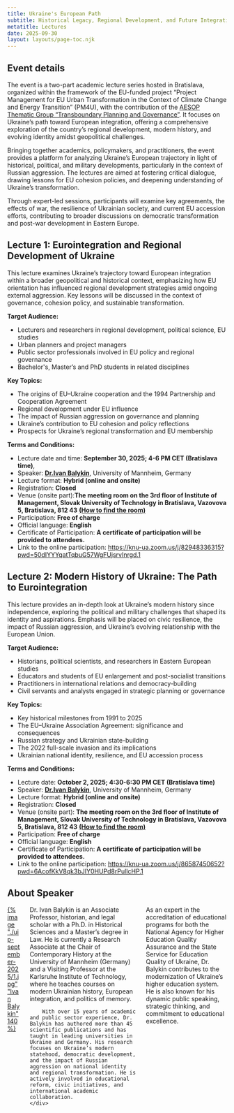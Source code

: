 ```yaml
---
title: Ukraine's European Path
subtitle: Historical Legacy, Regional Development, and Future Integration
metatitle: Lectures
date: 2025-09-30
layout: layouts/page-toc.njk
---
```


<h2 class="subtitle" id="details">Event details</h2>

The event is a two-part academic lecture series hosted in Bratislava, organized within the framework of the EU-funded project “Project Management for EU Urban Transformation in the Context of Climate Change and Energy Transition” (PM4U), with the contribution of the  <a href="https://aesop-planning.eu/thematic-groups/transboundary-planning-and-governance" target="_blank">AESOP Thematic Group “Transboundary Planning and Governance”</a>. It focuses on Ukraine’s path toward European integration, offering a comprehensive exploration of the country’s regional development, modern history, and evolving identity amidst geopolitical challenges.

Bringing together academics, policymakers, and practitioners, the event provides a platform for analyzing Ukraine’s European trajectory in light of historical, political, and military developments, particularly in the context of Russian aggression. The lectures are aimed at fostering critical dialogue, drawing lessons for EU cohesion policies, and deepening understanding of Ukraine’s transformation.

Through expert-led sessions, participants will examine key agreements, the effects of war, the resilience of Ukrainian society, and current EU accession efforts, contributing to broader discussions on democratic transformation and post-war development in Eastern Europe.

<h2 class="subtitle"id="prg-committee">Lecture 1: Eurointegration and Regional Development of Ukraine </h2>

This lecture examines Ukraine’s trajectory toward European integration within a broader geopolitical and historical context, emphasizing how EU orientation has influenced regional development strategies amid ongoing external aggression. Key lessons will be discussed in the context of governance, cohesion policy, and sustainable transformation.

**Target Audience:**
-	Lecturers and researchers in regional development, political science, EU studies
-	Urban planners and project managers
-	Public sector professionals involved in EU policy and regional governance
-	Bachelor's, Master’s and PhD students in related disciplines

**Key Topics:**
-	The origins of EU–Ukraine cooperation and the 1994 Partnership and Cooperation Agreement
-	Regional development under EU influence
-	The impact of Russian aggression on governance and planning
-	Ukraine’s contribution to EU cohesion and policy reflections
-	Prospects for Ukraine’s regional transformation and EU membership

**Terms and Conditions:**
- Lecture date and time: **September 30, 2025; 4-6 PM CET (Bratislava time)**, 
- Speaker: <a href="https://www.phil.uni-mannheim.de/zeitgeschichte/team/ivan-balykin/" target="_blank"> **Dr.Ivan Balykin**</a>, University of Mannheim, Germany 
- Lecture format: **Hybrid (online and onsite)**
- Registration: **Closed**
- Venue (onsite part):**The meeting room on the 3rd floor of Institute of Management, Slovak University of Technology in Bratislava, Vazovova 5, Bratislava, 812 43** <a href="https://youtube.com/shorts/H0dVP21D680?feature=share" target="_blank">**(How to find the room)**</a>
- Participation: **Free of charge**
- Official language: **English**
- Certificate of Participation: **A certificate of participation will be provided to attendees.**
- Link to the online participation: <a href="https://knu-ua.zoom.us/j/82948336315?pwd=50dIYYYqatTqbuG57WgFUjsrvInrgd.1" target="_blank">https://knu-ua.zoom.us/j/82948336315?pwd=50dIYYYqatTqbuG57WgFUjsrvInrgd.1</a>



<h2 class="subtitle"id="prg-committee">Lecture 2: Modern History of Ukraine: The Path to Eurointegration</h2>

This lecture provides an in-depth look at Ukraine’s modern history since independence, exploring the political and military challenges that shaped its identity and aspirations. Emphasis will be placed on civic resilience, the impact of Russian aggression, and Ukraine’s evolving relationship with the European Union.

**Target Audience:**
- Historians, political scientists, and researchers in Eastern European studies
- Educators and students of EU enlargement and post-socialist transitions
- Practitioners in international relations and democracy-building
- Civil servants and analysts engaged in strategic planning or governance

**Key Topics:**
- Key historical milestones from 1991 to 2025
- The EU–Ukraine Association Agreement: significance and consequences
- Russian strategy and Ukrainian state-building
- The 2022 full-scale invasion and its implications
- Ukrainian national identity, resilience, and EU accession process

**Terms and Conditions:**

- Lecture date: **October 2, 2025; 4:30-6:30 PM CET (Bratislava time)**
- Speaker: <a href="https://www.phil.uni-mannheim.de/zeitgeschichte/team/ivan-balykin/" target="_blank"> **Dr.Ivan Balykin**</a>, University of Mannheim, Germany 
- Lecture format: **Hybrid (online and onsite)**
- Registration: **Closed**
- Venue (onsite part): **The meeting room on the 3rd floor of Institute of Management, Slovak University of Technology in Bratislava, Vazovova 5, Bratislava, 812 43** <a href="https://youtube.com/shorts/H0dVP21D680?feature=share" target="_blank">**(How to find the room)**</a>
- Participation: **Free of charge**
- Official language: **English**
- Certificate of Participation: **A certificate of participation will be provided to attendees.**
- Link to the online participation: <a href="https://knu-ua.zoom.us/j/86587450652?pwd=6AcofKkV8qk3bJIY0HUPd8rPulIcHP.1" target="_blank">https://knu-ua.zoom.us/j/86587450652?pwd=6AcofKkV8qk3bJIY0HUPd8rPulIcHP.1</a>

<h2 class="subtitle"id="prg-committee">About Speaker</h2>
<div class="columns">
    <div class="column is-one-third has-text-centered">
        <a href="/images/uip-september-2025/1.jpg" target="_blank">{% image "./uip-september-2025/1.jpg" "Ivan Balykin" 140 %}</a>
    </div>
    <div class="column">
        Dr. Ivan Balykin is an Associate Professor, historian, and legal scholar with a Ph.D. in Historical Sciences and a Master’s degree in Law. He is currently a Research Associate at the Chair of Contemporary History at the University of Mannheim (Germany) and a Visiting Professor at the Karlsruhe Institute of Technology, where he teaches courses on modern Ukrainian history, European integration, and politics of memory.  
            
        With over 15 years of academic and public sector experience, Dr. Balykin has authored more than 45 scientific publications and has taught in leading universities in Ukraine and Germany. His research focuses on Ukraine’s modern statehood, democratic development, and the impact of Russian aggression on national identity and regional transformation. He is actively involved in educational reform, civic initiatives, and international academic collaboration.   
    </div>
</div>
As an expert in the accreditation of educational programs for both the National Agency for Higher Education Quality Assurance and the State Service for Education Quality of Ukraine, Dr. Balykin contributes to the modernization of Ukraine’s higher education system. He is also known for his dynamic public speaking, strategic thinking, and commitment to educational excellence.


